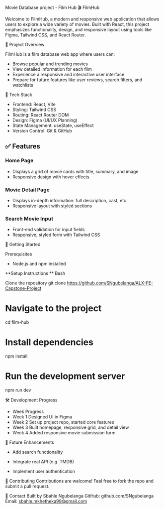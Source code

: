 Movie Database project - Film Hub
🎬 FilmHub

Welcome to FilmHub, a modern and responsive web application that allows users to explore a wide variety of movies. Built with React, this project emphasizes functionality, design, and responsive layout using tools like Figma, Tailwind CSS, and React Router.


🚀 Project Overview

FilmHub is a film database web app where users can:

- Browse popular and trending movies
- View detailed information for each film
- Experience a responsive and interactive user interface
- Prepare for future features like user reviews, search filters, and watchlists


🧱 Tech Stack

- Frontend: React, Vite
- Styling: Tailwind CSS
- Routing: React Router DOM
- Design: Figma (UI/UX Planning)
- State Management: useState, useEffect
- Version Control: Git & GitHub

## ✅ Features

### Home Page
- Displays a grid of movie cards with title, summary, and image
- Responsive design with hover effects

### Movie Detail Page
- Displays in-depth information: full description, cast, etc.
- Responsive layout with styled sections

### Search Movie Input 
- Front-end validation for input fields
- Responsive, styled form with Tailwind CSS

🧪 Getting Started

Prerequisites
- Node.js and npm installed

**Setup Instructions
**
Bash

Clone the repository
git clone https://github.com/SNgubelanga/ALX-FE-Capstone-Project
# Navigate to the project
cd film-hub

# Install dependencies
npm install

# Run the development server
npm run dev

🛠️ Development Progress
- Week	Progress
- Week 1	Designed UI in Figma
- Week 2	Set up project repo, started core features
- Week 3	Built homepage, responsive grid, and detail view
- Week 4	Added responsive movie submission form

🧠 Future Enhancements
- Add search functionality

- Integrate real API (e.g. TMDB)

- Implement user authentication

🤝 Contributing
Contributions are welcome! Feel free to fork the repo and submit a pull request.

💬 Contact
Built by Sbahle Ngubelanga
GitHub: github.com/SNgubelanga
Email: sbahle.mkhetheka99@gmail.com

